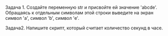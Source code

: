 Задача 1. Создайте переменную str и присвойте ей значение 'abcde'. Обращаясь к отдельным символам этой строки выведите на экран символ 'a', символ 'b', символ 'e'.

Задача2. Напишите скрипт, который считает количество секунд в часе.